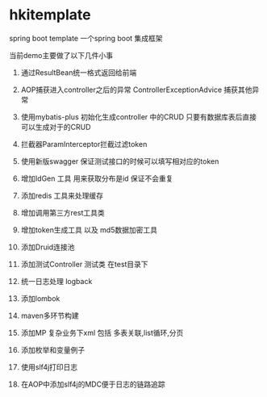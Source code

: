 # hkitemplate
spring boot template
一个spring boot 集成框架

当前demo主要做了以下几件小事



1. 通过ResultBean统一格式返回给前端 

2. AOP捕获进入controller之后的异常 ControllerExceptionAdvice 捕获其他异常

3. 使用mybatis-plus 初始化生成controller 中的CRUD 只要有数据库表后直接可以生成对于的CRUD

4. 拦截器ParamInterceptor拦截过滤token 

5. 使用新版swagger 保证测试接口的时候可以填写相对应的token

6. 增加IdGen 工具 用来获取分布是id  保证不会重复

7. 添加redis 工具来处理缓存

8. 增加调用第三方rest工具类

9. 增加token生成工具 以及 md5数据加密工具

10. 添加Druid连接池

11. 添加测试Controller 测试类 在test目录下

12. 统一日志处理 logback

13. 添加lombok

14. maven多环节构建

15. 添加MP 复杂业务下xml 包括 多表关联,list循环,分页

16. 添加枚举和变量例子

17. 使用slf4j打印日志

18. 在AOP中添加slf4j的MDC便于日志的链路追踪












